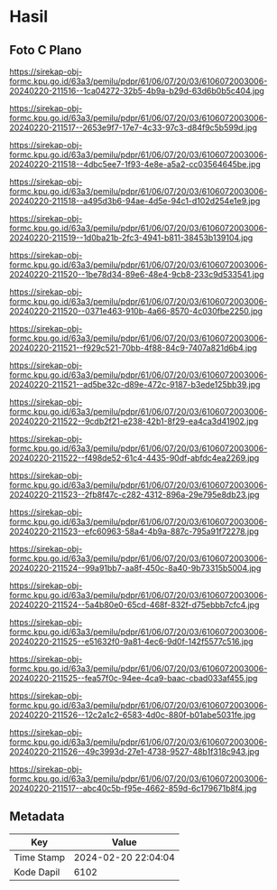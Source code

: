 # Hasil

## Foto C Plano

https://sirekap-obj-formc.kpu.go.id/63a3/pemilu/pdpr/61/06/07/20/03/6106072003006-20240220-211516--1ca04272-32b5-4b9a-b29d-63d6b0b5c404.jpg

https://sirekap-obj-formc.kpu.go.id/63a3/pemilu/pdpr/61/06/07/20/03/6106072003006-20240220-211517--2653e9f7-17e7-4c33-97c3-d84f9c5b599d.jpg

https://sirekap-obj-formc.kpu.go.id/63a3/pemilu/pdpr/61/06/07/20/03/6106072003006-20240220-211518--4dbc5ee7-1f93-4e8e-a5a2-cc03564645be.jpg

https://sirekap-obj-formc.kpu.go.id/63a3/pemilu/pdpr/61/06/07/20/03/6106072003006-20240220-211518--a495d3b6-94ae-4d5e-94c1-d102d254e1e9.jpg

https://sirekap-obj-formc.kpu.go.id/63a3/pemilu/pdpr/61/06/07/20/03/6106072003006-20240220-211519--1d0ba21b-2fc3-4941-b811-38453b139104.jpg

https://sirekap-obj-formc.kpu.go.id/63a3/pemilu/pdpr/61/06/07/20/03/6106072003006-20240220-211520--1be78d34-89e6-48e4-9cb8-233c9d533541.jpg

https://sirekap-obj-formc.kpu.go.id/63a3/pemilu/pdpr/61/06/07/20/03/6106072003006-20240220-211520--0371e463-910b-4a66-8570-4c030fbe2250.jpg

https://sirekap-obj-formc.kpu.go.id/63a3/pemilu/pdpr/61/06/07/20/03/6106072003006-20240220-211521--f929c521-70bb-4f88-84c9-7407a821d6b4.jpg

https://sirekap-obj-formc.kpu.go.id/63a3/pemilu/pdpr/61/06/07/20/03/6106072003006-20240220-211521--ad5be32c-d89e-472c-9187-b3ede125bb39.jpg

https://sirekap-obj-formc.kpu.go.id/63a3/pemilu/pdpr/61/06/07/20/03/6106072003006-20240220-211522--9cdb2f21-e238-42b1-8f29-ea4ca3d41902.jpg

https://sirekap-obj-formc.kpu.go.id/63a3/pemilu/pdpr/61/06/07/20/03/6106072003006-20240220-211522--f498de52-61c4-4435-90df-abfdc4ea2269.jpg

https://sirekap-obj-formc.kpu.go.id/63a3/pemilu/pdpr/61/06/07/20/03/6106072003006-20240220-211523--2fb8f47c-c282-4312-896a-29e795e8db23.jpg

https://sirekap-obj-formc.kpu.go.id/63a3/pemilu/pdpr/61/06/07/20/03/6106072003006-20240220-211523--efc60963-58a4-4b9a-887c-795a91f72278.jpg

https://sirekap-obj-formc.kpu.go.id/63a3/pemilu/pdpr/61/06/07/20/03/6106072003006-20240220-211524--99a91bb7-aa8f-450c-8a40-9b73315b5004.jpg

https://sirekap-obj-formc.kpu.go.id/63a3/pemilu/pdpr/61/06/07/20/03/6106072003006-20240220-211524--5a4b80e0-65cd-468f-832f-d75ebbb7cfc4.jpg

https://sirekap-obj-formc.kpu.go.id/63a3/pemilu/pdpr/61/06/07/20/03/6106072003006-20240220-211525--e51632f0-9a81-4ec6-9d0f-142f5577c516.jpg

https://sirekap-obj-formc.kpu.go.id/63a3/pemilu/pdpr/61/06/07/20/03/6106072003006-20240220-211525--fea57f0c-94ee-4ca9-baac-cbad033af455.jpg

https://sirekap-obj-formc.kpu.go.id/63a3/pemilu/pdpr/61/06/07/20/03/6106072003006-20240220-211526--12c2a1c2-6583-4d0c-880f-b01abe5031fe.jpg

https://sirekap-obj-formc.kpu.go.id/63a3/pemilu/pdpr/61/06/07/20/03/6106072003006-20240220-211526--49c3993d-27e1-4738-9527-48b1f318c943.jpg

https://sirekap-obj-formc.kpu.go.id/63a3/pemilu/pdpr/61/06/07/20/03/6106072003006-20240220-211517--abc40c5b-f95e-4662-859d-6c179671b8f4.jpg


## Metadata

| Key        | Value               |
| ---------- | ------------------- |
| Time Stamp | 2024-02-20 22:04:04 |
| Kode Dapil | 6102                |



